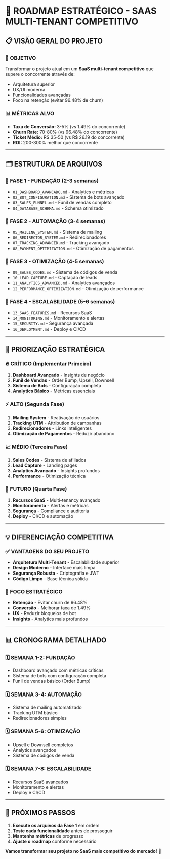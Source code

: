 # 🚀 ROADMAP ESTRATÉGICO - SAAS MULTI-TENANT COMPETITIVO

## 📋 VISÃO GERAL DO PROJETO

### 🎯 OBJETIVO
Transformar o projeto atual em um **SaaS multi-tenant competitivo** que supere o concorrente através de:
- Arquitetura superior
- UX/UI moderna
- Funcionalidades avançadas
- Foco na retenção (evitar 96.48% de churn)

### 📊 MÉTRICAS ALVO
- **Taxa de Conversão:** 3-5% (vs 1.49% do concorrente)
- **Churn Rate:** 70-80% (vs 96.48% do concorrente)
- **Ticket Médio:** R$ 35-50 (vs R$ 26.19 do concorrente)
- **ROI:** 200-300% melhor que concorrente

---

## 🗂️ ESTRUTURA DE ARQUIVOS

### 📁 FASE 1 - FUNDAÇÃO (2-3 semanas)
- `01_DASHBOARD_AVANCADO.md` - Analytics e métricas
- `02_BOT_CONFIGURATION.md` - Sistema de bots avançado
- `03_SALES_FUNNEL.md` - Funil de vendas completo
- `04_DATABASE_SCHEMA.md` - Schema otimizado

### 📁 FASE 2 - AUTOMAÇÃO (3-4 semanas)
- `05_MAILING_SYSTEM.md` - Sistema de mailing
- `06_REDIRECTOR_SYSTEM.md` - Redirecionadores
- `07_TRACKING_ADVANCED.md` - Tracking avançado
- `08_PAYMENT_OPTIMIZATION.md` - Otimização de pagamentos

### 📁 FASE 3 - OTIMIZAÇÃO (4-5 semanas)
- `09_SALES_CODES.md` - Sistema de códigos de venda
- `10_LEAD_CAPTURE.md` - Captação de leads
- `11_ANALYTICS_ADVANCED.md` - Analytics avançados
- `12_PERFORMANCE_OPTIMIZATION.md` - Otimização de performance

### 📁 FASE 4 - ESCALABILIDADE (5-6 semanas)
- `13_SAAS_FEATURES.md` - Recursos SaaS
- `14_MONITORING.md` - Monitoramento e alertas
- `15_SECURITY.md` - Segurança avançada
- `16_DEPLOYMENT.md` - Deploy e CI/CD

---

## 🎯 PRIORIZAÇÃO ESTRATÉGICA

### 🔥 CRÍTICO (Implementar Primeiro)
1. **Dashboard Avançado** - Insights de negócio
2. **Funil de Vendas** - Order Bump, Upsell, Downsell
3. **Sistema de Bots** - Configuração completa
4. **Analytics Básico** - Métricas essenciais

### ⚡ ALTO (Segunda Fase)
1. **Mailing System** - Reativação de usuários
2. **Tracking UTM** - Attribution de campanhas
3. **Redirecionadores** - Links inteligentes
4. **Otimização de Pagamentos** - Reduzir abandono

### 📈 MÉDIO (Terceira Fase)
1. **Sales Codes** - Sistema de afiliados
2. **Lead Capture** - Landing pages
3. **Analytics Avançado** - Insights profundos
4. **Performance** - Otimização técnica

### 🚀 FUTURO (Quarta Fase)
1. **Recursos SaaS** - Multi-tenancy avançado
2. **Monitoramento** - Alertas e métricas
3. **Segurança** - Compliance e auditoria
4. **Deploy** - CI/CD e automação

---

## 💡 DIFERENCIAÇÃO COMPETITIVA

### ✅ VANTAGENS DO SEU PROJETO
- **Arquitetura Multi-Tenant** - Escalabilidade superior
- **Design Moderno** - Interface mais limpa
- **Segurança Robusta** - Criptografia e JWT
- **Código Limpo** - Base técnica sólida

### 🎯 FOCO ESTRATÉGICO
- **Retenção** - Evitar churn de 96.48%
- **Conversão** - Melhorar taxa de 1.49%
- **UX** - Reduzir bloqueios de bot
- **Insights** - Analytics mais profundos

---

## 📊 CRONOGRAMA DETALHADO

### 🗓️ SEMANA 1-2: FUNDAÇÃO
- Dashboard avançado com métricas críticas
- Sistema de bots com configuração completa
- Funil de vendas básico (Order Bump)

### 🗓️ SEMANA 3-4: AUTOMAÇÃO
- Sistema de mailing automatizado
- Tracking UTM básico
- Redirecionadores simples

### 🗓️ SEMANA 5-6: OTIMIZAÇÃO
- Upsell e Downsell completos
- Analytics avançados
- Sistema de códigos de venda

### 🗓️ SEMANA 7-8: ESCALABILIDADE
- Recursos SaaS avançados
- Monitoramento e alertas
- Deploy e CI/CD

---

## 🎯 PRÓXIMOS PASSOS

1. **Execute os arquivos da Fase 1** em ordem
2. **Teste cada funcionalidade** antes de prosseguir
3. **Mantenha métricas** de progresso
4. **Ajuste o roadmap** conforme necessário

**Vamos transformar seu projeto no SaaS mais competitivo do mercado!** 🚀



